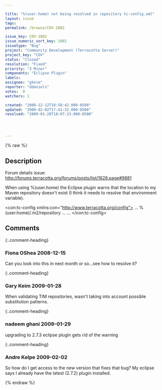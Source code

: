 ```yaml
---

title: "%(user.home) not being resolved in repository tc-config.xml"
layout: issue
tags: 
permalink: /browse/CDV-1082

issue_key: CDV-1082
issue_numeric_sort_key: 1082
issuetype: "Bug"
project: "Community Development (Terracotta Server)"
project_key: "CDV"
status: "Closed"
resolution: "Fixed"
priority: "3 Minor"
components: "Eclipse Plugin"
labels: 
assignee: "gkeim"
reporter: "ddaniels"
votes:  0
watchers: 1

created: "2008-12-12T18:58:42.000-0500"
updated: "2009-02-02T17:41:32.000-0500"
resolved: "2009-01-28T18:07:23.000-0500"




---
```


{% raw %}

## Description

<div markdown="1" class="description">

Forum details issue:
http://forums.terracotta.org/forums/posts/list/1628.page#9881

When using %(user.home) the Eclipse plugin warns that the location to my Maven repository doesn't exist (I think it needs to resolve that environment variable).

 <con:tc-config xmlns:con="http://www.terracotta.org/config">
 ...
   <clients>
     <modules>
       <repository>%(user.home)/.m2/repository</repository>
       <module name="tim-annotations" version="1.2.1" group-id="org.terracotta.modules"/>
     </modules>
 ...
   </clients>
 ...
 </con:tc-config>


</div>

## Comments


{:.comment-heading}
### **Fiona OShea** <span class="date">2008-12-15</span>

<div markdown="1" class="comment">

Can you look into this in next month or so...see how to resolve it?

</div>


{:.comment-heading}
### **Gary Keim** <span class="date">2009-01-28</span>

<div markdown="1" class="comment">

When validating TIM repositories, wasn't taking into account possible substitution patterns.


</div>


{:.comment-heading}
### **nadeem ghani** <span class="date">2009-01-29</span>

<div markdown="1" class="comment">

upgrading to 2.7.3 eclipse plugin gets rid of the warning

</div>


{:.comment-heading}
### **Andre Kelpe** <span class="date">2009-02-02</span>

<div markdown="1" class="comment">

So how do I get access to the new version that fixes that bug? My eclipse says I already have the latest (2.7.2) plugin installed.

</div>



{% endraw %}
